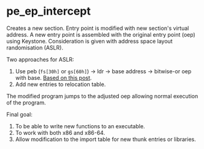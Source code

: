 # pe_ep_intercept

Creates a new section. Entry point is modified with new section's virtual address. A new entry point is assembled
with the original entry point (oep) using Keystone. Consideration is given with address space layout randomisation (ASLR).

Two approaches for ASLR:
1. Use peb (`fs[30h]` or `gs[60h]`) -> ldr -> base address -> bitwise-or oep with base. [Based on this post][1].
2. Add new entries to relocation table.

The modified program jumps to the adjusted oep allowing normal execution of the program.

[1]: https://illicitcoding.wordpress.com/2013/02/05/getting-the-base-address-of-a-dllexe-w-aslr-enabled/

Final goal:
1. To be able to write new functions to an executable.
2. To work with both x86 and x86-64.
3. Allow modification to the import table for new thunk entries or libraries.